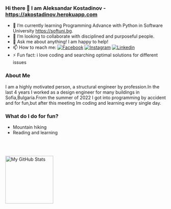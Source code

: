### Hi there 👋 I am Aleksandar Kostadinov - https://akostadinov.herokuapp.com



- 🌱 I’m currently learning Programming Advance with Python in Software University https://softuni.bg.
- 👯 I’m looking to collaborate with disciplined and purposeful people.
- 💬 Ask me about anything! I am happy to help! 
- 📫 How to reach me: 
[![Facebook](https://img.shields.io/badge/-Facebook-00B2FF?style=flat-square&logo=Facebook&logoColor=white)](https://www.facebook.com/profile.php?id=100004523792859)
[![Instagram](https://img.shields.io/badge/-Instagram-e4405f?style=flat-square&logo=Instagram&logoColor=white)](https://www.instagram.com/aleksandarkostadinov/)
[![Linkedin](https://img.shields.io/badge/-Linkedin-08C6F5?style=flat-square&logo=Linkedin&logoColor=white)](https://www.linkedin.com/in/aleksandar-kostadinov-0bb016162/)
- ⚡ Fun fact: i love coding and searching optimal solutions for different issues


### About Me
I am a highly motivated person, a structural engineer by profession.In the last 4 years I worked as a design engineer for many buildings in Sofia,Bulgaria.From the summer of 2022 I got into programming by accident and for fun,but after this meeting Im coding and learning every single day.


### What do I do for fun?
- Mountain hiking
- Reading and learning

<br><br><br>
  <img height="150" alt="My GitHub Stats" src="https://github-readme-stats.vercel.app/api/top-langs/?username=aekostadinov&layout=compact&langs_count=12&theme=aura&text_color=00FFFB" />


